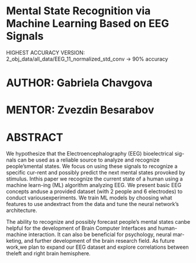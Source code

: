 # Mental State Recognition via Machine Learning Based on EEG Signals

HIGHEST ACCURACY VERSION: 2_obj_data/all_data/EEG_11_normalized_std_conv -> 90% accuracy 
# AUTHOR: Gabriela Chavgova
# MENTOR: Zvezdin Besarabov

# ABSTRACT 
We hypothesize that the Electroencephalography (EEG) bioelectrical sig-nals can be used as a reliable source to analyze and recognize people’smental states. We focus on using these signals to recognize a specific cur-rent and possibly predict the next mental states provoked by stimulus. Inthis paper we recognize the current state of a human using a machine learn-ing (ML) algorithm analyzing EEG. We present basic EEG concepts anduse a provided dataset (with 2 people and 6 electrodes) to conduct variousexperiments. We train ML models by choosing what features to use andextract from the data and tune the neural network’s architecture.

The ability to recognize and possibly forecast people’s mental states canbe helpful for the development of Brain Computer Interfaces and human-machine interaction. It can also be beneficial for psychology, neural mar-keting, and further development of the brain research field. As future work,we plan to expand our EEG dataset and explore correlations between theleft and right brain hemisphere.
